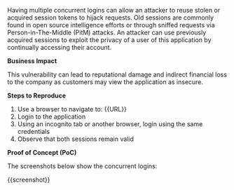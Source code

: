 Having multiple concurrent logins can allow an attacker to reuse stolen or acquired session tokens to hijack requests. Old sessions are commonly found in open source intelligence efforts or through sniffed requests via Person-in-The-Middle (PitM) attacks. An attacker can use previously acquired sessions to exploit the privacy of a user of this application by continually accessing their account.

**Business Impact**

This vulnerability can lead to reputational damage and indirect financial loss to the company as customers may view the application as insecure.

**Steps to Reproduce**

1. Use a browser to navigate to: {{URL}}
1. Login to the application
1. Using an incognito tab or another browser, login using the same credentials
1. Observe that both sessions remain valid

**Proof of Concept (PoC)**

The screenshots below show the concurrent logins:

{{screenshot}}
